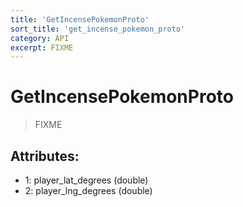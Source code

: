 ```yaml
---
title: 'GetIncensePokemonProto'
sort_title: 'get_incense_pokemon_proto'
category: API
excerpt: FIXME
---
```


# GetIncensePokemonProto

> FIXME

## Attributes:

- 1: player_lat_degrees (double)
- 2: player_lng_degrees (double)
